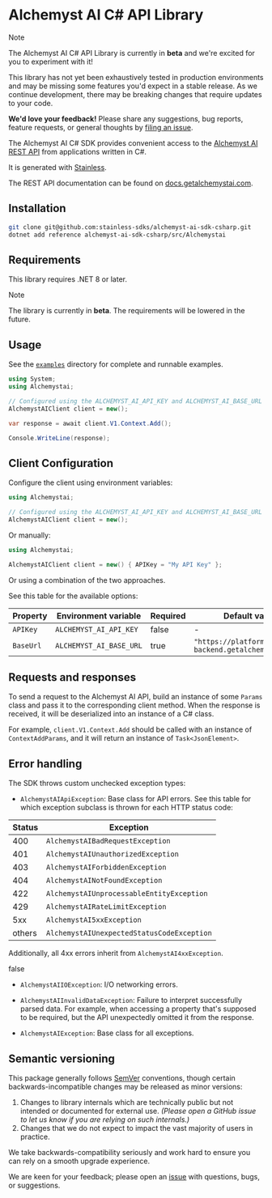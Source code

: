 # Alchemyst AI C# API Library

> [!NOTE]
> The Alchemyst AI C# API Library is currently in **beta** and we're excited for you to experiment with it!
>
> This library has not yet been exhaustively tested in production environments and may be missing some features you'd expect in a stable release. As we continue development, there may be breaking changes that require updates to your code.
>
> **We'd love your feedback!** Please share any suggestions, bug reports, feature requests, or general thoughts by [filing an issue](https://www.github.com/stainless-sdks/alchemyst-ai-sdk-csharp/issues/new).

The Alchemyst AI C# SDK provides convenient access to the [Alchemyst AI REST API](https://docs.getalchemystai.com) from applications written in C#.

It is generated with [Stainless](https://www.stainless.com/).

The REST API documentation can be found on [docs.getalchemystai.com](https://docs.getalchemystai.com).

## Installation

```bash
git clone git@github.com:stainless-sdks/alchemyst-ai-sdk-csharp.git
dotnet add reference alchemyst-ai-sdk-csharp/src/Alchemystai
```

## Requirements

This library requires .NET 8 or later.

> [!NOTE]
> The library is currently in **beta**. The requirements will be lowered in the future.

## Usage

See the [`examples`](examples) directory for complete and runnable examples.

```csharp
using System;
using Alchemystai;

// Configured using the ALCHEMYST_AI_API_KEY and ALCHEMYST_AI_BASE_URL environment variables
AlchemystAIClient client = new();

var response = await client.V1.Context.Add();

Console.WriteLine(response);
```

## Client Configuration

Configure the client using environment variables:

```csharp
using Alchemystai;

// Configured using the ALCHEMYST_AI_API_KEY and ALCHEMYST_AI_BASE_URL environment variables
AlchemystAIClient client = new();
```

Or manually:

```csharp
using Alchemystai;

AlchemystAIClient client = new() { APIKey = "My API Key" };
```

Or using a combination of the two approaches.

See this table for the available options:

| Property  | Environment variable    | Required | Default value                                   |
| --------- | ----------------------- | -------- | ----------------------------------------------- |
| `APIKey`  | `ALCHEMYST_AI_API_KEY`  | false    | -                                               |
| `BaseUrl` | `ALCHEMYST_AI_BASE_URL` | true     | `"https://platform-backend.getalchemystai.com"` |

## Requests and responses

To send a request to the Alchemyst AI API, build an instance of some `Params` class and pass it to the corresponding client method. When the response is received, it will be deserialized into an instance of a C# class.

For example, `client.V1.Context.Add` should be called with an instance of `ContextAddParams`, and it will return an instance of `Task<JsonElement>`.

## Error handling

The SDK throws custom unchecked exception types:

- `AlchemystAIApiException`: Base class for API errors. See this table for which exception subclass is thrown for each HTTP status code:

| Status | Exception                                  |
| ------ | ------------------------------------------ |
| 400    | `AlchemystAIBadRequestException`           |
| 401    | `AlchemystAIUnauthorizedException`         |
| 403    | `AlchemystAIForbiddenException`            |
| 404    | `AlchemystAINotFoundException`             |
| 422    | `AlchemystAIUnprocessableEntityException`  |
| 429    | `AlchemystAIRateLimitException`            |
| 5xx    | `AlchemystAI5xxException`                  |
| others | `AlchemystAIUnexpectedStatusCodeException` |

Additionally, all 4xx errors inherit from `AlchemystAI4xxException`.

false

- `AlchemystAIIOException`: I/O networking errors.

- `AlchemystAIInvalidDataException`: Failure to interpret successfully parsed data. For example, when accessing a property that's supposed to be required, but the API unexpectedly omitted it from the response.

- `AlchemystAIException`: Base class for all exceptions.

## Semantic versioning

This package generally follows [SemVer](https://semver.org/spec/v2.0.0.html) conventions, though certain backwards-incompatible changes may be released as minor versions:

1. Changes to library internals which are technically public but not intended or documented for external use. _(Please open a GitHub issue to let us know if you are relying on such internals.)_
2. Changes that we do not expect to impact the vast majority of users in practice.

We take backwards-compatibility seriously and work hard to ensure you can rely on a smooth upgrade experience.

We are keen for your feedback; please open an [issue](https://www.github.com/stainless-sdks/alchemyst-ai-sdk-csharp/issues) with questions, bugs, or suggestions.
